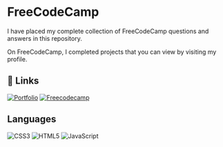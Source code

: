 
# FreeCodeCamp

I have placed my complete collection of FreeCodeCamp questions and answers in this repository.

On FreeCodeCamp, I completed projects that you can view by visiting my profile.

## 🔗 Links
[![Portfolio](https://img.shields.io/badge/my_portfolio-000?style=for-the-badge&logo=ko-fi&logoColor=white)](https://devagn-portfolio.onrender.com/)
[![Freecodecamp](https://img.shields.io/badge/freecodecamp-000000?style=for-the-badge&logo=freecodecamp)](https://www.freecodecamp.org/devagn_maniya)


## Languages

![CSS3](https://img.shields.io/badge/css3-%231572B6.svg?style=flat&logo=css3&logoColor=white) 
![HTML5](https://img.shields.io/badge/html5-%23E34F26.svg?style=flat&logo=html5&logoColor=white) ![JavaScript](https://img.shields.io/badge/javascript-%23323330.svg?style=flat&logo=javascript&logoColor=%23F7DF1E) 
